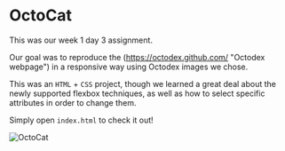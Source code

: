# OctoCat
This was our week 1 day 3 assignment.

Our goal was to reproduce the (https://octodex.github.com/ "Octodex webpage") in a responsive way using Octodex images we chose.

This was an `HTML` + `CSS` project, though we learned a great deal about the newly supported flexbox techniques, as well as how to select specific attributes in order to change them.

Simply open `index.html` to check it out!

![OctoCat](https://github.com/Jonathan-Colegrove/OctoCat/README.png "OctoCat")
